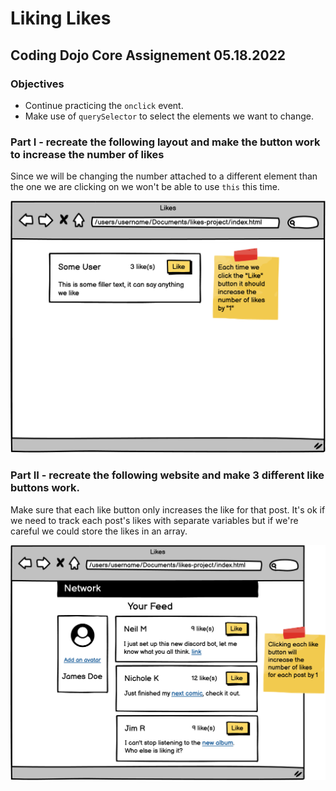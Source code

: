 # Liking Likes

## Coding Dojo Core Assignement 05.18.2022

### Objectives

* Continue practicing the ```onclick``` event.
* Make use of ```querySelector``` to select the elements we want to change.


### Part I - recreate the following layout and make the button work to increase the number of likes

Since we will be changing the number attached to a different element than the one we are clicking on we won't be able to use ```this``` this time.

![reference](./reference1.png)


### Part II - recreate the following website and make 3 different like buttons work.

Make sure that each like button only increases the like for that post. It's ok if we need to track each post's likes with separate variables but if we're careful we could store the likes in an array.

![reference](./reference2.png)
